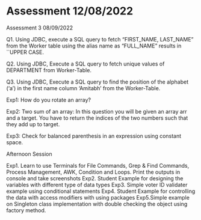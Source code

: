 # Assessment 12/08/2022
Assessment 3 08/09/2022

Q1. Using JDBC, execute a SQL query to fetch “FIRST_NAME, LAST_NAME” from the Worker table using the alias name as “FULL_NAME” results in ``UPPER CASE.

Q2.  Using JDBC, Execute a SQL query to fetch unique values of DEPARTMENT from Worker-Table.

Q3. Using JDBC, Execute a SQL query to find the position of the alphabet (‘a’) in the first name column ‘Amitabh’ from the Worker-Table.



Exp1: How do you rotate an array?

 

Exp2: Two sum of an array: In this question you will be given an array arr and a target. You have to return the indices of the two numbers such that they add up to target.

 

Exp3: Check for balanced parenthesis in an expression using constant space.

Afternoon Session 

Exp1. Learn to use Terminals for File Commands, Grep &amp; Find Commands, Process Management, AWK,
Condition and Loops.
Print the outputs in console and take screenshots
Exp2. Student Example for designing the variables with different type of data types
Exp3. Simple voter ID validater example using conditional statements
Exp4. Student Example for controlling the data with access modifiers with using packages
Exp5.Simple example on Singleton class implementation with double checking the object using factory
method.

